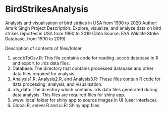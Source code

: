 # BirdStrikesAnalysis
Analysis and visualisation of bird strikes in USA from 1990 to 2020
Author: Amrik Singh
Project Description: Explore, visualize, and analyze data on bird strikes reported in USA from 1990 to 2019 (Data Source: FAA Wildlife Strike Database, from 1990 to 2019)

Description of contents of files/folder
1. accdbToCsv.R: This file contains code for reading .accdb database in R and export to .rds data files.
2. Database: The directory that contains processed database and other data files required for analysis.
3. Analysis1.R, Analysis2.R, and Analysis3.R: These files contain R code for data processing, analysis, and visualisation.
4. rds_data: The directory which contains .rds data files generated during data analysis. This files are required files for shiny app.
5. www: local folder for shiny app to source images in UI (user interface).
6. Global.R, server.R and ui.R: Shiny app files.
